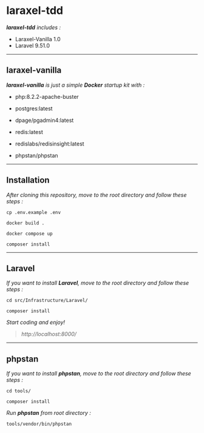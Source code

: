 # laraxel-tdd

_**laraxel-tdd** includes :_

- Laraxel-Vanilla 1.0
- Laravel 9.51.0

---

## laraxel-vanilla

_**laraxel-vanilla** is just a simple **Docker** startup kit with :_

- php:8.2.2-apache-buster

- postgres:latest

- dpage/pgadmin4:latest

- redis:latest

- redislabs/redisinsight:latest

- phpstan/phpstan

---

## Installation

_After cloning this repository, move to the root directory and follow these steps :_

`cp .env.example .env`

`docker build .`

`docker compose up`

`composer install`

---

## Laravel

_If you want to install **Laravel**, move to the root directory and follow these steps :_

`cd src/Infrastructure/Laravel/`

`composer install`

_Start coding and enjoy!_

> _http://localhost:8000/_

---

## phpstan

_If you want to install **phpstan**, move to the root directory and follow these steps :_

`cd tools/`

`composer install`

_Run **phpstan** from root directory :_

`tools/vendor/bin/phpstan`
